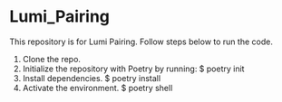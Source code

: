 # Lumi_Pairing

This repository is for Lumi Pairing. Follow steps below to run the code.

1. Clone the repo.
2. Initialize the repository with Poetry by running:
$ poetry init
3. Install dependencies.
$ poetry install
4. Activate the environment.
$ poetry shell
